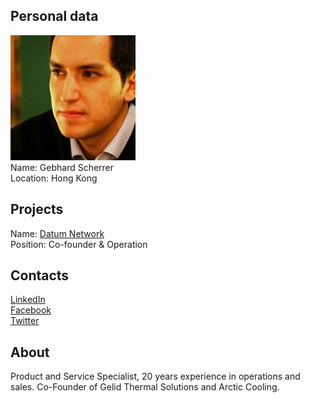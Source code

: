 ## Personal data
![gebhard scherrer photo](photo/gebhard_scherrer.jpg)  
Name:   Gebhard Scherrer  
Location: Hong Kong  
## Projects 
Name: [Datum Network](../projects/datum_network.md)  
Position: Co-founder & Operation  
## Contacts
[LinkedIn](https://www.linkedin.com/in/gebhard-scherrer-795399/)    
[Facebook](https://www.facebook.com/gscherrer)  
[Twitter](https://twitter.com/gscherrer)  
## About
Product and Service Specialist, 20 years experience in operations and sales. Co-Founder of Gelid Thermal Solutions and Arctic Cooling.
